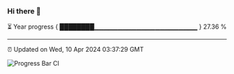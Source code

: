 ### Hi there 👋

⏳ Year progress { ████████▁▁▁▁▁▁▁▁▁▁▁▁▁▁▁▁▁▁▁▁▁▁ } 27.36 %

---

⏰ Updated on Wed, 10 Apr 2024 03:37:29 GMT

![Progress Bar CI](https://github.com/IshwaranRudhara/GIT-ACTION/workflows/Progress%20Bar%20CI/badge.svg)
